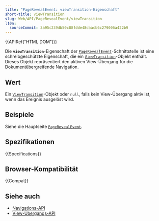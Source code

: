 ```yaml
---
title: "PageRevealEvent: viewTransition-Eigenschaft"
short-title: viewTransition
slug: Web/API/PageRevealEvent/viewTransition
l10n:
  sourceCommit: 3a95c239db50c88fdde48daacb6c279006a422b9
---
```


{{APIRef("HTML DOM")}}

Die **`viewTransition`**-Eigenschaft der [`PageRevealEvent`](/de/docs/Web/API/PageRevealEvent)-Schnittstelle ist eine schreibgeschützte Eigenschaft, die ein [`ViewTransition`](/de/docs/Web/API/ViewTransition)-Objekt enthält. Dieses Objekt repräsentiert den aktiven View-Übergang für die Dokumentübergreifende Navigation.

## Wert

Ein [`ViewTransition`](/de/docs/Web/API/ViewTransition)-Objekt oder `null`, falls kein View-Übergang aktiv ist, wenn das Ereignis ausgelöst wird.

## Beispiele

Siehe die Hauptseite [`PageRevealEvent`](/de/docs/Web/API/PageRevealEvent).

## Spezifikationen

{{Specifications}}

## Browser-Kompatibilität

{{Compat}}

## Siehe auch

- [Navigations-API](/de/docs/Web/API/Navigation_API)
- [View-Übergangs-API](/de/docs/Web/API/View_Transition_API)
